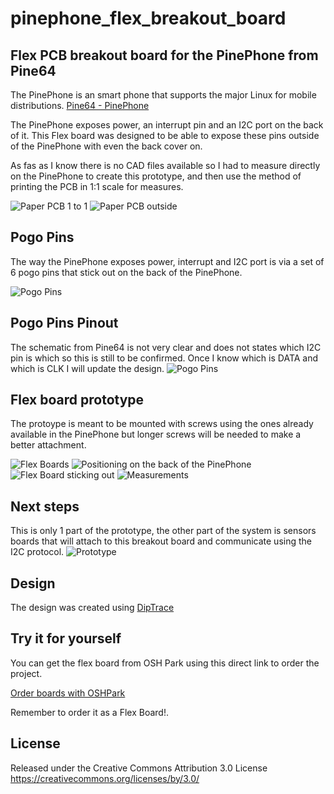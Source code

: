 # pinephone_flex_breakout_board
## Flex PCB breakout board for the PinePhone from Pine64
The PinePhone is an smart phone that supports the major Linux for mobile distributions. [Pine64 - PinePhone](https://www.pine64.org/pinephone/)

The PinePhone exposes power, an interrupt pin and an I2C port on the back of it. 
This Flex board was designed to be able to expose these pins outside of the PinePhone with even the back cover on. 

As fas as I know there is no CAD files available so I had to measure directly on the PinePhone to create this prototype, and then use the method of printing the PCB in 1:1 scale for measures. 

![Paper PCB 1 to 1](/pictures/paper_1to1.JPG)
![Paper PCB outside](/pictures/paper_outside.JPG)

## Pogo Pins
The way the PinePhone exposes power, interrupt and I2C port is via a set of 6 pogo pins that stick out on the back of the PinePhone. 

![Pogo Pins](/pictures/pogopins.JPG)

## Pogo Pins Pinout
The schematic from Pine64 is not very clear and does not states which I2C pin is which so this is still to be confirmed.  Once I know which is DATA and which is CLK I will update the design. 
![Pogo Pins](/pictures/layout.jpg)

## Flex board prototype
The protoype is meant to be mounted with screws using the ones already available in the PinePhone but longer screws will be needed to make a better attachment. 

![Flex Boards](/pictures/flex_boards.JPG)
![Positioning on the back of the PinePhone](/pictures/flex_positioning.JPG)
![Flex Board sticking out](/pictures/flex_outside.JPG)
![Measurements](/pictures/measurements.JPG)

## Next steps
This is only 1 part of the prototype, the other part of the system is sensors boards that will attach to this breakout board and communicate using the I2C protocol. 
![Prototype](/pictures/prototype.JPG)

## Design

The design was created using <a href="https://diptrace.com" title="DipTrace">DipTrace</a>

## Try it for yourself
You can get the flex board from OSH Park using this direct link to order the project. 

<a href="https://oshpark.com/shared_projects/iJymtIab" title="Order boards with OSHPark">Order boards with OSHPark</a>

Remember to order it as a Flex Board!. 

## License

Released under the Creative Commons Attribution 3.0 License
https://creativecommons.org/licenses/by/3.0/